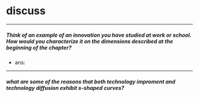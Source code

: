 # discuss
---
##### Think of an example of an innovation you have studied at work or school. How would you characterize it on the dimensions described at the beginning of the chapter?

+ ans: 


---
##### what are some of the reasons that both technology improment and technology diffusion exhibit s-shaped curves?

